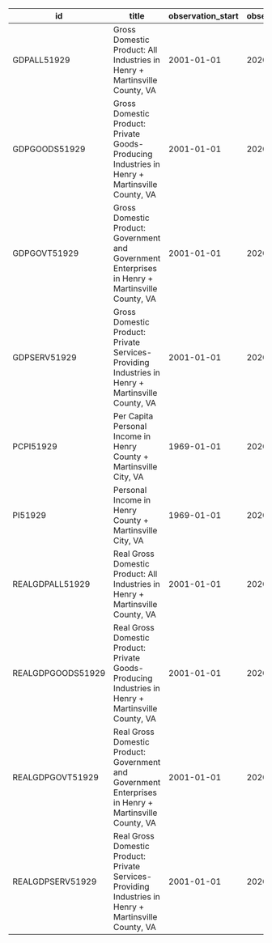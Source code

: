 | id                | title                                                                                                 | observation_start   | observation_end   |
|-------------------|-------------------------------------------------------------------------------------------------------|---------------------|-------------------|
| GDPALL51929       | Gross Domestic Product: All Industries in Henry + Martinsville County, VA                             | 2001-01-01          | 2020-01-01        |
| GDPGOODS51929     | Gross Domestic Product: Private Goods-Producing Industries in Henry + Martinsville County, VA         | 2001-01-01          | 2020-01-01        |
| GDPGOVT51929      | Gross Domestic Product: Government and Government Enterprises in Henry + Martinsville County, VA      | 2001-01-01          | 2020-01-01        |
| GDPSERV51929      | Gross Domestic Product: Private Services-Providing Industries in Henry + Martinsville County, VA      | 2001-01-01          | 2020-01-01        |
| PCPI51929         | Per Capita Personal Income in Henry County + Martinsville City, VA                                    | 1969-01-01          | 2020-01-01        |
| PI51929           | Personal Income in Henry County + Martinsville City, VA                                               | 1969-01-01          | 2020-01-01        |
| REALGDPALL51929   | Real Gross Domestic Product: All Industries in Henry + Martinsville County, VA                        | 2001-01-01          | 2020-01-01        |
| REALGDPGOODS51929 | Real Gross Domestic Product: Private Goods-Producing Industries in Henry + Martinsville County, VA    | 2001-01-01          | 2020-01-01        |
| REALGDPGOVT51929  | Real Gross Domestic Product: Government and Government Enterprises in Henry + Martinsville County, VA | 2001-01-01          | 2020-01-01        |
| REALGDPSERV51929  | Real Gross Domestic Product: Private Services-Providing Industries in Henry + Martinsville County, VA | 2001-01-01          | 2020-01-01        |